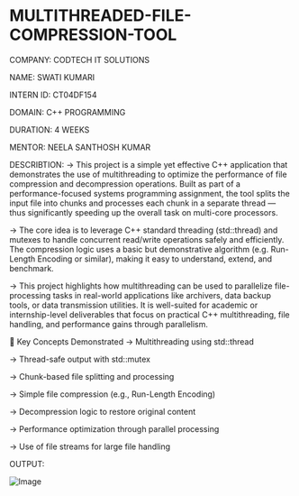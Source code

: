 # MULTITHREADED-FILE-COMPRESSION-TOOL

COMPANY: CODTECH IT SOLUTIONS

NAME: SWATI KUMARI

INTERN ID: CT04DF154

DOMAIN: C++ PROGRAMMING

DURATION: 4 WEEKS

MENTOR: NEELA SANTHOSH KUMAR

DESCRIBTION:
-> This project is a simple yet effective C++ application that demonstrates the use of multithreading to optimize the performance of file compression and decompression operations. Built as part of a performance-focused systems programming assignment, the tool splits the input file into chunks and processes each chunk in a separate thread — thus significantly speeding up the overall task on multi-core processors.

-> The core idea is to leverage C++ standard threading (std::thread) and mutexes to handle concurrent read/write operations safely and efficiently. The compression logic uses a basic but demonstrative algorithm (e.g. Run-Length Encoding or similar), making it easy to understand, extend, and benchmark.

-> This project highlights how multithreading can be used to parallelize file-processing tasks in real-world applications like archivers, data backup tools, or data transmission utilities. It is well-suited for academic or internship-level deliverables that focus on practical C++ multithreading, file handling, and performance gains through parallelism.

🧠 Key Concepts Demonstrated -> Multithreading using std::thread

-> Thread-safe output with std::mutex

-> Chunk-based file splitting and processing

-> Simple file compression (e.g., Run-Length Encoding)

-> Decompression logic to restore original content

-> Performance optimization through parallel processing

-> Use of file streams for large file handling

OUTPUT:

![Image](https://github.com/user-attachments/assets/7d95e7da-9d12-4fc1-be9e-d6fe9f4dd4a8)
